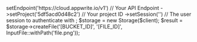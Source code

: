 <?php

use Appwrite\Client;
use Appwrite\InputFile;
use Appwrite\Services\Storage;

$client = new Client();

$client
    ->setEndpoint('https://cloud.appwrite.io/v1') // Your API Endpoint
    ->setProject('5df5acd0d48c2') // Your project ID
    ->setSession('') // The user session to authenticate with
;

$storage = new Storage($client);

$result = $storage->createFile('[BUCKET_ID]', '[FILE_ID]', InputFile::withPath('file.png'));